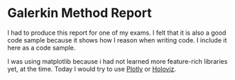 # Galerkin Method Report 

I had to produce this report for one of my exams. I felt that it is also a good code sample because it shows how I reason when writing code. I include it here as a code sample. 

I was using matplotlib because i had not learned more feature-rich libraries yet, at the time. Today I would try to use [Plotly](https://plotly.com/) or [Holoviz](https://holoviz.org/).